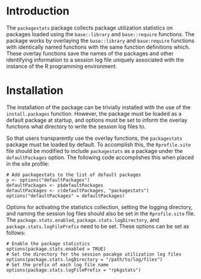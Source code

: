 # Introduction
The `packagestats` package collects package utilization statistics on packages
loaded using the `base::library` and `base::require` functions.  The package
works by overlaying the `base::library` and `base:require` functions with
identically named functions with the same function definitions which.  These
overlay functions save the names of the packages and other identifying
information to a session log file uniquely associated with the instance of the
R programming environment.

# Installation
The installation of the package can be trivially installed with the use of
the `install.packages` function.  However, the package must be loaded as
a default package at startup, and options must be set to inform the overlay
functions what directory to write the session log files to.

So that users transparently use the overlay functions, the `packagestats`
package must be loaded by default.  To accomplish this, the `Rprofile.site`
file should be modified to include `packagestats` as a package under the
`defaultPackages` option.  The following code accomplishes this when placed in
the site profile:

```
# Add packagestats to the list of default packages
p <- options("defaultPackages")
defaultPackages <- p$defaultPackages
defaultPackages <- c(defaultPackages, "packagestats")
options("defaultPackages" = defaultPackages)
```

Options for activating the statistics collection, setting the logging directory,
and naming the session log files should also be set in the `Rprofile.site`
file.  The `package.stats.enabled`, `package.stats.logDirectory`,
and `package.stats.logFilePrefix` need to be set.  These options can be set
as follows:

```
# Enable the package statistics
options(package.stats.enabled = TRUE)
# Set the directory for the session pacakge utilization log files 
options(package.stats.logDirectory = "/path/to/log/files")
# Set the prefix of each log file name
options(package.stats.logFilePrefix = "rpkgstats") 
```
